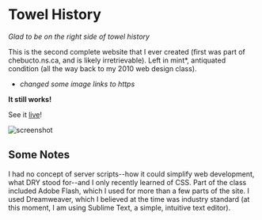 # Towel History

*Glad to be on the right side of towel history*

This is the second complete website that I ever created (first was part of chebucto.ns.ca, and is likely irretrievable).  Left in mint*, antiquated condition (all the way back to my 2010 web design class).

* _changed some image links to https_

**It still works!**

See it [live](https://bozdoz.github.io/towel-history/)!

![screenshot](http://i.imgur.com/kZMz3Be.jpg)

## Some Notes

I had no concept of server scripts--how it could simplify web development, what DRY stood for--and I only recently learned of CSS.  Part of the class included Adobe Flash, which I used for more than a few parts of the site.  I used Dreamweaver, which I believed at the time was industry standard (at this moment, I am using Sublime Text, a simple, intuitive text editor).